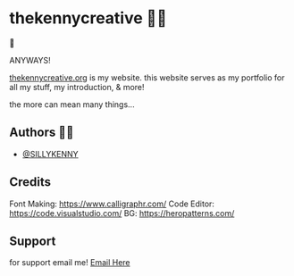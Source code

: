 
# thekennycreative 📰📖


📰

ANYWAYS!

[thekennycreative.org](https://www.thekennycreative.org/) is my website. this website serves as my portfolio for all my stuff, my introduction, & more!

the more can mean many things...

## Authors 📝📖

- [@SILLYKENNY](https://www.github.com/sillykenny)

## Credits

Font Making: https://www.calligraphr.com/
Code Editor: https://code.visualstudio.com/
BG: https://heropatterns.com/

## Support

for support email me! [Email Here](mailto:kenny@thekennycreative.org)
